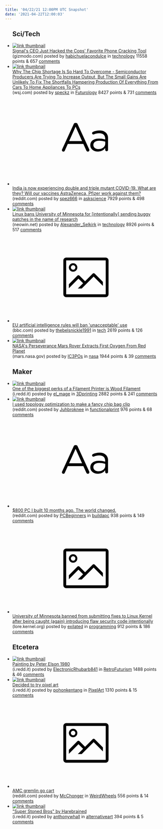 ```yaml
---
title: '04/22/21 12:00PM UTC Snapshot'
date: '2021-04-22T12:00:03'
---
```

<ul>
<h2>Sci/Tech</h2>

<li><a href='https://gizmodo.com/signals-ceo-just-hacked-the-cops-favorite-phone-crackin-1846733412'><img src='https://b.thumbs.redditmedia.com/GzNJ72xJ2oD_yO6v6V1siyZ71USStaOL42l56fgua3w.jpg' alt='link thumbnail'></a><div><div class='linkTitle'><a href='https://gizmodo.com/signals-ceo-just-hacked-the-cops-favorite-phone-crackin-1846733412'>Signal's CEO Just Hacked the Cops' Favorite Phone Cracking Tool</a></div>(gizmodo.com) posted by <a href='https://www.reddit.com/user/habichuelacondulce'>habichuelacondulce</a> in <a href='https://www.reddit.com/r/technology'>technology</a> 11558 points & 657 <a href='https://www.reddit.com/r/technology/comments/mvrobg/signals_ceo_just_hacked_the_cops_favorite_phone/'>comments</a></div></li>

<li><a href='https://www.wsj.com/articles/why-the-chip-shortage-is-so-hard-to-overcome-11618844905'><img src='https://b.thumbs.redditmedia.com/B_mhs4RUxPs_IAAHSxq-mTltcMfktZOjJy_xTPN1Nsc.jpg' alt='link thumbnail'></a><div><div class='linkTitle'><a href='https://www.wsj.com/articles/why-the-chip-shortage-is-so-hard-to-overcome-11618844905'>Why The Chip Shortage Is So Hard To Overcome - Semiconductor Producers Are Trying To Increase Output, But The Small Gains Are Unlikely To Fix The Shortfalls Hampering Production Of Everything From Cars To Home Appliances To PCs</a></div>(wsj.com) posted by <a href='https://www.reddit.com/user/speckz'>speckz</a> in <a href='https://www.reddit.com/r/Futurology'>Futurology</a> 8427 points & 731 <a href='https://www.reddit.com/r/Futurology/comments/mvfdo7/why_the_chip_shortage_is_so_hard_to_overcome/'>comments</a></div></li>

<li><a href='https://www.reddit.com/r/askscience/comments/mvjapr/india_is_now_experiencing_double_and_triple/'><svg version='1.1' viewBox='-34 -12 104 64' preserveAspectRatio='xMidYMid slice' xmlns='http://www.w3.org/2000/svg' xmlns:xlink='http://www.w3.org/1999/xlink'>
    <title>text link thumbnail</title>
    <path d='M12.19,8.84a1.45,1.45,0,0,0-1.4-1h-.12a1.46,1.46,0,0,0-1.42,1L1.14,26.56a1.29,1.29,0,0,0-.14.59,1,1,0,0,0,1,1,1.12,1.12,0,0,0,1.08-.77l2.08-4.65h11l2.08,4.59a1.24,1.24,0,0,0,1.12.83,1.08,1.08,0,0,0,1.08-1.08,1.64,1.64,0,0,0-.14-.57ZM6.08,20.71l4.59-10.22,4.6,10.22Z'>
    </path>
    <path d='M32.24,14.78A6.35,6.35,0,0,0,27.6,13.2a11.36,11.36,0,0,0-4.7,1,1,1,0,0,0-.58.89,1,1,0,0,0,.94.92,1.23,1.23,0,0,0,.39-.08,8.87,8.87,0,0,1,3.72-.81c2.7,0,4.28,1.33,4.28,3.92v.5a15.29,15.29,0,0,0-4.42-.61c-3.64,0-6.14,1.61-6.14,4.64v.05c0,2.95,2.7,4.48,5.37,4.48a6.29,6.29,0,0,0,5.19-2.48V26.9a1,1,0,0,0,1,1,1,1,0,0,0,1-1.06V19A5.71,5.71,0,0,0,32.24,14.78Zm-.56,7.7c0,2.28-2.17,3.89-4.81,3.89-1.94,0-3.61-1.06-3.61-2.86v-.06c0-1.8,1.5-3,4.2-3a15.2,15.2,0,0,1,4.22.61Z'>
    </path>
    </svg></a><div><div class='linkTitle'><a href='https://www.reddit.com/r/askscience/comments/mvjapr/india_is_now_experiencing_double_and_triple/'>India is now experiencing double and triple mutant COVID-19. What are they? Will our vaccines AstraZeneca, Pfizer work against them?</a></div>(reddit.com) posted by <a href='https://www.reddit.com/user/spez666'>spez666</a> in <a href='https://www.reddit.com/r/askscience'>askscience</a> 7929 points & 498 <a href='https://www.reddit.com/r/askscience/comments/mvjapr/india_is_now_experiencing_double_and_triple/'>comments</a></div></li>

<li><a href='https://www.neowin.net/news/linux-bans-university-of-minnesota-for-sending-buggy-patches-in-the-name-of-research/'><img src='https://a.thumbs.redditmedia.com/EHh9YnovUrW3fF-kn_XDv5MgwvPkgLVB9cvPafB4i64.jpg' alt='link thumbnail'></a><div><div class='linkTitle'><a href='https://www.neowin.net/news/linux-bans-university-of-minnesota-for-sending-buggy-patches-in-the-name-of-research/'>Linux bans University of Minnesota for [intentionally] sending buggy patches in the name of research</a></div>(neowin.net) posted by <a href='https://www.reddit.com/user/Alexander_Selkirk'>Alexander_Selkirk</a> in <a href='https://www.reddit.com/r/technology'>technology</a> 8926 points & 517 <a href='https://www.reddit.com/r/technology/comments/mvhqma/linux_bans_university_of_minnesota_for/'>comments</a></div></li>

<li><a href='https://www.bbc.com/news/technology-56830779'><svg version='1.1' viewBox='-34 -14 104 64' preserveAspectRatio='xMidYMid meet' xmlns='http://www.w3.org/2000/svg' xmlns:xlink='http://www.w3.org/1999/xlink'>
    <title>link thumbnail</title>
    <path d='M32,4H4A2,2,0,0,0,2,6V30a2,2,0,0,0,2,2H32a2,2,0,0,0,2-2V6A2,2,0,0,0,32,4ZM4,30V6H32V30Z'></path>
    <path d='M8.92,14a3,3,0,1,0-3-3A3,3,0,0,0,8.92,14Zm0-4.6A1.6,1.6,0,1,1,7.33,11,1.6,1.6,0,0,1,8.92,9.41Z'></path>
    <path d='M22.78,15.37l-5.4,5.4-4-4a1,1,0,0,0-1.41,0L5.92,22.9v2.83l6.79-6.79L16,22.18l-3.75,3.75H15l8.45-8.45L30,24V21.18l-5.81-5.81A1,1,0,0,0,22.78,15.37Z'></path>
    </svg></a><div><div class='linkTitle'><a href='https://www.bbc.com/news/technology-56830779'>EU artificial intelligence rules will ban 'unacceptable' use</a></div>(bbc.com) posted by <a href='https://www.reddit.com/user/thebelsnickle1991'>thebelsnickle1991</a> in <a href='https://www.reddit.com/r/tech'>tech</a> 2619 points & 126 <a href='https://www.reddit.com/r/tech/comments/mvhbzo/eu_artificial_intelligence_rules_will_ban/'>comments</a></div></li>

<li><a href='https://mars.nasa.gov/news/8926/nasas-perseverance-mars-rover-extracts-first-oxygen-from-red-planet/'><img src='https://b.thumbs.redditmedia.com/OOHxyDoKpH1u6SDpyHgr3HqmkEOQeSYL5prG4zYZJKw.jpg' alt='link thumbnail'></a><div><div class='linkTitle'><a href='https://mars.nasa.gov/news/8926/nasas-perseverance-mars-rover-extracts-first-oxygen-from-red-planet/'>NASA's Perseverance Mars Rover Extracts First Oxygen From Red Planet</a></div>(mars.nasa.gov) posted by <a href='https://www.reddit.com/user/IC3POs'>IC3POs</a> in <a href='https://www.reddit.com/r/nasa'>nasa</a> 1944 points & 39 <a href='https://www.reddit.com/r/nasa/comments/mvonxj/nasas_perseverance_mars_rover_extracts_first/'>comments</a></div></li>

<h2>Maker</h2>

<li><a href='https://i.redd.it/32kxtji44ku61.jpg'><img src='https://b.thumbs.redditmedia.com/jvrKCN1aoRKBBvKXOFiuScBMRRk5OPJ4n8idfM0lAZQ.jpg' alt='link thumbnail'></a><div><div class='linkTitle'><a href='https://i.redd.it/32kxtji44ku61.jpg'>One of the biggest perks of a Filament Printer is Wood Filament</a></div>(i.redd.it) posted by <a href='https://www.reddit.com/user/el_mage'>el_mage</a> in <a href='https://www.reddit.com/r/3Dprinting'>3Dprinting</a> 2882 points & 241 <a href='https://www.reddit.com/r/3Dprinting/comments/mvjzas/one_of_the_biggest_perks_of_a_filament_printer_is/'>comments</a></div></li>

<li><a href='https://www.reddit.com/gallery/mvlb18'><img src='https://a.thumbs.redditmedia.com/J_zl9ZmQp9vd2bkZcEjYkbKnDT8--BJ8gxNnGe02Fq8.jpg' alt='link thumbnail'></a><div><div class='linkTitle'><a href='https://www.reddit.com/gallery/mvlb18'>I used topology optimization to make a fancy chip bag clip</a></div>(reddit.com) posted by <a href='https://www.reddit.com/user/Juhbroknee'>Juhbroknee</a> in <a href='https://www.reddit.com/r/functionalprint'>functionalprint</a> 976 points & 68 <a href='https://www.reddit.com/r/functionalprint/comments/mvlb18/i_used_topology_optimization_to_make_a_fancy_chip/'>comments</a></div></li>

<li><a href='https://www.reddit.com/r/buildapc/comments/mvvp4n/800_pc_i_built_10_months_ago_the_world_changed/'><svg version='1.1' viewBox='-34 -12 104 64' preserveAspectRatio='xMidYMid slice' xmlns='http://www.w3.org/2000/svg' xmlns:xlink='http://www.w3.org/1999/xlink'>
    <title>text link thumbnail</title>
    <path d='M12.19,8.84a1.45,1.45,0,0,0-1.4-1h-.12a1.46,1.46,0,0,0-1.42,1L1.14,26.56a1.29,1.29,0,0,0-.14.59,1,1,0,0,0,1,1,1.12,1.12,0,0,0,1.08-.77l2.08-4.65h11l2.08,4.59a1.24,1.24,0,0,0,1.12.83,1.08,1.08,0,0,0,1.08-1.08,1.64,1.64,0,0,0-.14-.57ZM6.08,20.71l4.59-10.22,4.6,10.22Z'>
    </path>
    <path d='M32.24,14.78A6.35,6.35,0,0,0,27.6,13.2a11.36,11.36,0,0,0-4.7,1,1,1,0,0,0-.58.89,1,1,0,0,0,.94.92,1.23,1.23,0,0,0,.39-.08,8.87,8.87,0,0,1,3.72-.81c2.7,0,4.28,1.33,4.28,3.92v.5a15.29,15.29,0,0,0-4.42-.61c-3.64,0-6.14,1.61-6.14,4.64v.05c0,2.95,2.7,4.48,5.37,4.48a6.29,6.29,0,0,0,5.19-2.48V26.9a1,1,0,0,0,1,1,1,1,0,0,0,1-1.06V19A5.71,5.71,0,0,0,32.24,14.78Zm-.56,7.7c0,2.28-2.17,3.89-4.81,3.89-1.94,0-3.61-1.06-3.61-2.86v-.06c0-1.8,1.5-3,4.2-3a15.2,15.2,0,0,1,4.22.61Z'>
    </path>
    </svg></a><div><div class='linkTitle'><a href='https://www.reddit.com/r/buildapc/comments/mvvp4n/800_pc_i_built_10_months_ago_the_world_changed/'>$800 PC I built 10 months ago. The world changed.</a></div>(reddit.com) posted by <a href='https://www.reddit.com/user/PCBeginners'>PCBeginners</a> in <a href='https://www.reddit.com/r/buildapc'>buildapc</a> 938 points & 149 <a href='https://www.reddit.com/r/buildapc/comments/mvvp4n/800_pc_i_built_10_months_ago_the_world_changed/'>comments</a></div></li>

<li><a href='https://lore.kernel.org/linux-nfs/YH%2FfM%2FTsbmcZzwnX@kroah.com/'><svg version='1.1' viewBox='-34 -14 104 64' preserveAspectRatio='xMidYMid meet' xmlns='http://www.w3.org/2000/svg' xmlns:xlink='http://www.w3.org/1999/xlink'>
    <title>link thumbnail</title>
    <path d='M32,4H4A2,2,0,0,0,2,6V30a2,2,0,0,0,2,2H32a2,2,0,0,0,2-2V6A2,2,0,0,0,32,4ZM4,30V6H32V30Z'></path>
    <path d='M8.92,14a3,3,0,1,0-3-3A3,3,0,0,0,8.92,14Zm0-4.6A1.6,1.6,0,1,1,7.33,11,1.6,1.6,0,0,1,8.92,9.41Z'></path>
    <path d='M22.78,15.37l-5.4,5.4-4-4a1,1,0,0,0-1.41,0L5.92,22.9v2.83l6.79-6.79L16,22.18l-3.75,3.75H15l8.45-8.45L30,24V21.18l-5.81-5.81A1,1,0,0,0,22.78,15.37Z'></path>
    </svg></a><div><div class='linkTitle'><a href='https://lore.kernel.org/linux-nfs/YH%2FfM%2FTsbmcZzwnX@kroah.com/'>University of Minnesota banned from submitting fixes to Linux Kernel after being caught (again) introducing flaw security code intentionally</a></div>(lore.kernel.org) posted by <a href='https://www.reddit.com/user/exilated'>exilated</a> in <a href='https://www.reddit.com/r/programming'>programming</a> 912 points & 186 <a href='https://www.reddit.com/r/programming/comments/mvfe4w/university_of_minnesota_banned_from_submitting/'>comments</a></div></li>

<h2>Etcetera</h2>

<li><a href='https://i.redd.it/g45mv55cflu61.jpg'><img src='https://b.thumbs.redditmedia.com/IE2Z9OBEWmX7vyf1TQTTt3d0BwibzKPZ4tH18ExkbjI.jpg' alt='link thumbnail'></a><div><div class='linkTitle'><a href='https://i.redd.it/g45mv55cflu61.jpg'>Painting by Peter Elson 1980</a></div>(i.redd.it) posted by <a href='https://www.reddit.com/user/ElectronicRhubarb841'>ElectronicRhubarb841</a> in <a href='https://www.reddit.com/r/RetroFuturism'>RetroFuturism</a> 1488 points & 46 <a href='https://www.reddit.com/r/RetroFuturism/comments/mvppht/painting_by_peter_elson_1980/'>comments</a></div></li>

<li><a href='https://i.redd.it/y5sv37mk4nu61.png'><img src='https://b.thumbs.redditmedia.com/amRSPQuPqQzF2G40VW2ITp4A8itKd96ZvpPgoyYxXXU.jpg' alt='link thumbnail'></a><div><div class='linkTitle'><a href='https://i.redd.it/y5sv37mk4nu61.png'>Decided to try pixel art</a></div>(i.redd.it) posted by <a href='https://www.reddit.com/user/pohonkentang'>pohonkentang</a> in <a href='https://www.reddit.com/r/PixelArt'>PixelArt</a> 1310 points & 15 <a href='https://www.reddit.com/r/PixelArt/comments/mvvyqx/decided_to_try_pixel_art/'>comments</a></div></li>

<li><a href='https://www.reddit.com/gallery/mvsbgk'><svg version='1.1' viewBox='-34 -14 104 64' preserveAspectRatio='xMidYMid meet' xmlns='http://www.w3.org/2000/svg' xmlns:xlink='http://www.w3.org/1999/xlink'>
    <title>link thumbnail</title>
    <path d='M32,4H4A2,2,0,0,0,2,6V30a2,2,0,0,0,2,2H32a2,2,0,0,0,2-2V6A2,2,0,0,0,32,4ZM4,30V6H32V30Z'></path>
    <path d='M8.92,14a3,3,0,1,0-3-3A3,3,0,0,0,8.92,14Zm0-4.6A1.6,1.6,0,1,1,7.33,11,1.6,1.6,0,0,1,8.92,9.41Z'></path>
    <path d='M22.78,15.37l-5.4,5.4-4-4a1,1,0,0,0-1.41,0L5.92,22.9v2.83l6.79-6.79L16,22.18l-3.75,3.75H15l8.45-8.45L30,24V21.18l-5.81-5.81A1,1,0,0,0,22.78,15.37Z'></path>
    </svg></a><div><div class='linkTitle'><a href='https://www.reddit.com/gallery/mvsbgk'>AMC gremlin go cart</a></div>(reddit.com) posted by <a href='https://www.reddit.com/user/McChonger'>McChonger</a> in <a href='https://www.reddit.com/r/WeirdWheels'>WeirdWheels</a> 556 points & 14 <a href='https://www.reddit.com/r/WeirdWheels/comments/mvsbgk/amc_gremlin_go_cart/'>comments</a></div></li>

<li><a href='https://i.redd.it/4v81ha9chju61.jpg'><img src='https://b.thumbs.redditmedia.com/B5mQ5u0TKonl36XcJsZ_rLQr6NtbibQVErL4EYaBzVw.jpg' alt='link thumbnail'></a><div><div class='linkTitle'><a href='https://i.redd.it/4v81ha9chju61.jpg'>"Super Stoned Bros" by Harebrained</a></div>(i.redd.it) posted by <a href='https://www.reddit.com/user/anthonywhall'>anthonywhall</a> in <a href='https://www.reddit.com/r/alternativeart'>alternativeart</a> 394 points & 5 <a href='https://www.reddit.com/r/alternativeart/comments/mvh8l1/super_stoned_bros_by_harebrained/'>comments</a></div></li>

</ul>
